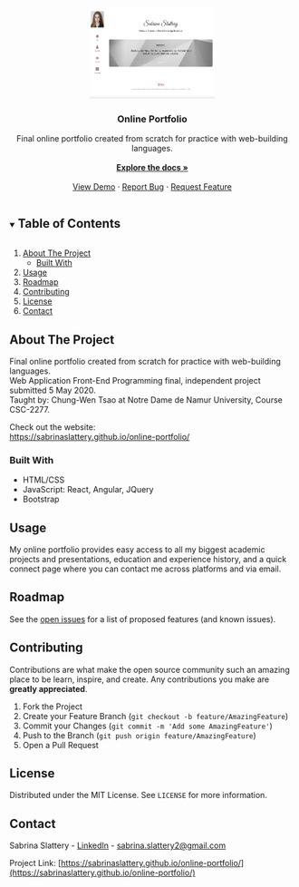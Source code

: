 
<!-- PROJECT LOGO -->
<br />
<p align="center">
  <a href="https://sabrinaslattery.github.io/online-portfolio/">
    <img src="https://github.com/sabrinaslattery/online-portfolio/blob/main/portfolio_preview.png" alt="Logo" width="220" height="160">
  </a>

  <h3 align="center">Online Portfolio</h3>

  <p align="center">
    Final online portfolio created from scratch for practice with web-building languages. <br />
    <br />
    <a href="https://github.com/sabrinaslattery/online-portfolio"><strong>Explore the docs »</strong></a>
    <br />
    <br />
    <a href="https://sabrinaslattery.github.io/online-portfolio/">View Demo</a>
    ·
    <a href="https://github.com/sabrinaslattery/online-portfolio/issues">Report Bug</a>
    ·
    <a href="https://github.com/sabrinaslattery/online-portfolio/issues">Request Feature</a>
  </p>
</p>



<!-- TABLE OF CONTENTS -->
<details open="open">
  <summary><h2 style="display: inline-block">Table of Contents</h2></summary>
  <ol>
    <li>
      <a href="#about-the-project">About The Project</a>
      <ul>
        <li><a href="#built-with">Built With</a></li>
      </ul>
    </li>
    <li><a href="#usage">Usage</a></li>
    <li><a href="#roadmap">Roadmap</a></li>
    <li><a href="#contributing">Contributing</a></li>
    <li><a href="#license">License</a></li>
    <li><a href="#contact">Contact</a></li>
  </ol>
</details>



<!-- ABOUT THE PROJECT -->
## About The Project

Final online portfolio created from scratch for practice with web-building languages. <br />
Web Application Front-End Programming final, independent project submitted 5 May 2020. <br />
Taught by: Chung-Wen Tsao at Notre Dame de Namur University, Course CSC-2277. <br />

Check out the website: <br />
https://sabrinaslattery.github.io/online-portfolio/ <br />


### Built With

* HTML/CSS
* JavaScript: React, Angular, JQuery
* Bootstrap

<!-- USAGE EXAMPLES -->
## Usage

My online portfolio provides easy access to all my biggest academic projects and presentations, education and experience history, and a quick connect page where you can contact me across platforms and via email. 


<!-- ROADMAP -->
## Roadmap

See the [open issues](https://github.com/github_username/repo_name/issues) for a list of proposed features (and known issues).


<!-- CONTRIBUTING -->
## Contributing

Contributions are what make the open source community such an amazing place to be learn, inspire, and create. Any contributions you make are **greatly appreciated**.

1. Fork the Project
2. Create your Feature Branch (`git checkout -b feature/AmazingFeature`)
3. Commit your Changes (`git commit -m 'Add some AmazingFeature'`)
4. Push to the Branch (`git push origin feature/AmazingFeature`)
5. Open a Pull Request


<!-- LICENSE -->
## License

Distributed under the MIT License. See `LICENSE` for more information.


<!-- CONTACT -->
## Contact

Sabrina Slattery - [LinkedIn](https://www.linkedin.com/in/sabrina-slattery-803076171/) - sabrina.slattery2@gmail.com

Project Link: [https://sabrinaslattery.github.io/online-portfolio/](https://sabrinaslattery.github.io/online-portfolio/)


<!-- MARKDOWN LINKS & IMAGES -->
<!-- https://www.markdownguide.org/basic-syntax/#reference-style-links -->
[contributors-shield]: https://img.shields.io/github/contributors/github_username/repo.svg?style=for-the-badge
[contributors-url]: https://github.com/github_username/repo/graphs/contributors
[forks-shield]: https://img.shields.io/github/forks/github_username/repo.svg?style=for-the-badge
[forks-url]: https://github.com/github_username/repo/network/members
[stars-shield]: https://img.shields.io/github/stars/github_username/repo.svg?style=for-the-badge
[stars-url]: https://github.com/github_username/repo/stargazers
[issues-shield]: https://img.shields.io/github/issues/github_username/repo.svg?style=for-the-badge
[issues-url]: https://github.com/github_username/repo/issues
[license-shield]: https://img.shields.io/github/license/github_username/repo.svg?style=for-the-badge
[license-url]: https://github.com/github_username/repo/blob/master/LICENSE.txt
[linkedin-shield]: https://img.shields.io/badge/-LinkedIn-black.svg?style=for-the-badge&logo=linkedin&colorB=555
[linkedin-url]: https://linkedin.com/in/github_username
